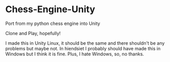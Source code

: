 # Chess-Engine-Unity
Port from my python chess engine into Unity

Clone and Play, hopefully!

I made this in Unity Linux, it should be the same and there shouldn't be any problems but maybe not. In hiendsiet I probably should have made this in Windows 
but I think it is fine. Plus, I hate Windows, so, no thanks.

